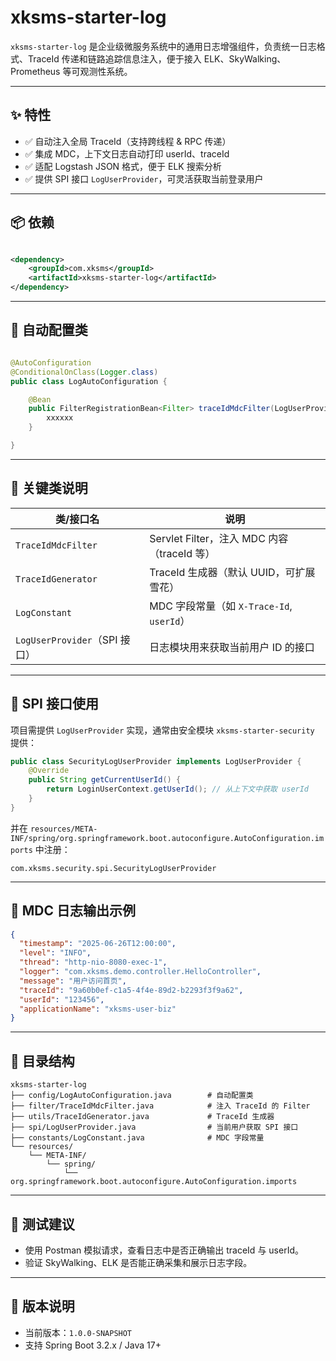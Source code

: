 # xksms-starter-log

`xksms-starter-log` 是企业级微服务系统中的通用日志增强组件，负责统一日志格式、TraceId 传递和链路追踪信息注入，便于接入 ELK、SkyWalking、Prometheus 等可观测性系统。

---

## ✨ 特性

- ✅ 自动注入全局 TraceId（支持跨线程 & RPC 传递）
- ✅ 集成 MDC，上下文日志自动打印 userId、traceId
- ✅ 适配 Logstash JSON 格式，便于 ELK 搜索分析
- ✅ 提供 SPI 接口 `LogUserProvider`，可灵活获取当前登录用户

---

## 📦 依赖

```xml

<dependency>
    <groupId>com.xksms</groupId>
    <artifactId>xksms-starter-log</artifactId>
</dependency>
```

---

## 🧩 自动配置类

```java

@AutoConfiguration
@ConditionalOnClass(Logger.class)
public class LogAutoConfiguration {

	@Bean
	public FilterRegistrationBean<Filter> traceIdMdcFilter(LogUserProvider logUserProvider) {
		xxxxxx
	}

}
```

---

## 🧠 关键类说明

| 类/接口名                     | 说明                                  |
|---------------------------|-------------------------------------|
| `TraceIdMdcFilter`        | Servlet Filter，注入 MDC 内容（traceId 等） |
| `TraceIdGenerator`        | TraceId 生成器（默认 UUID，可扩展雪花）          |
| `LogConstant`             | MDC 字段常量（如 `X-Trace-Id`, `userId`）  |
| `LogUserProvider`（SPI 接口） | 日志模块用来获取当前用户 ID 的接口                 |

---

## 🔌 SPI 接口使用

项目需提供 `LogUserProvider` 实现，通常由安全模块 `xksms-starter-security` 提供：

```java
public class SecurityLogUserProvider implements LogUserProvider {
	@Override
	public String getCurrentUserId() {
		return LoginUserContext.getUserId(); // 从上下文中获取 userId
	}
}
```

并在 `resources/META-INF/spring/org.springframework.boot.autoconfigure.AutoConfiguration.imports` 中注册：

```
com.xksms.security.spi.SecurityLogUserProvider
```

---

## 📄 MDC 日志输出示例

```json
{
  "timestamp": "2025-06-26T12:00:00",
  "level": "INFO",
  "thread": "http-nio-8080-exec-1",
  "logger": "com.xksms.demo.controller.HelloController",
  "message": "用户访问首页",
  "traceId": "9a60b0ef-c1a5-4f4e-89d2-b2293f3f9a62",
  "userId": "123456",
  "applicationName": "xksms-user-biz"
}
```

---

## 📂 目录结构

```
xksms-starter-log
├── config/LogAutoConfiguration.java        # 自动配置类
├── filter/TraceIdMdcFilter.java            # 注入 TraceId 的 Filter
├── utils/TraceIdGenerator.java             # TraceId 生成器
├── spi/LogUserProvider.java                # 当前用户获取 SPI 接口
├── constants/LogConstant.java              # MDC 字段常量
└── resources/
    └── META-INF/
        └── spring/
            └── org.springframework.boot.autoconfigure.AutoConfiguration.imports
```

---

## 🧪 测试建议

- 使用 Postman 模拟请求，查看日志中是否正确输出 traceId 与 userId。
- 验证 SkyWalking、ELK 是否能正确采集和展示日志字段。

---

## 📝 版本说明

- 当前版本：`1.0.0-SNAPSHOT`
- 支持 Spring Boot 3.2.x / Java 17+

